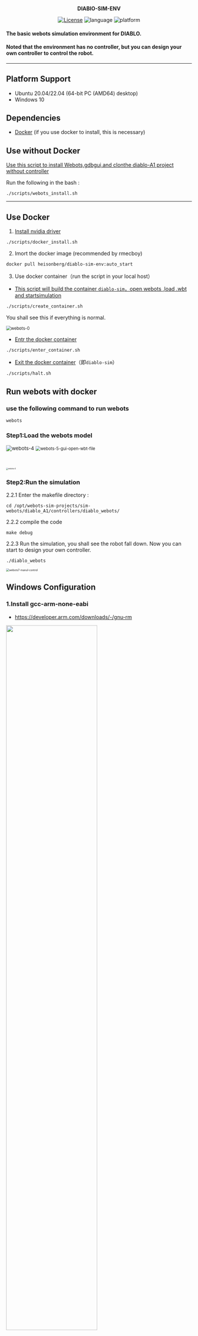 <p align="center"><strong>DIABIO-SIM-ENV</strong></p>
<p align="center"><a href="https://github.com/Direcrt-Drive-Technology/diablo-sdk-v1/blob/master/LICENSE"><img alt="License" src="https://img.shields.io/badge/License-LGPL%202.1-orange"/></a>
<img alt="language" src="https://img.shields.io/badge/language-c++-red"/>
<img alt="platform" src="https://img.shields.io/badge/platform-Docker-2496ED?style=flat-square&logo=docker&logoColor=FFFFFF"/>
</p>




#### The basic webots simulation environment for DIABLO. 

#### Noted that the environment has no controller, but you can design your own controller to control the robot. 

---
## Platform Support 

* Ubuntu 20.04/22.04 (64-bit PC (AMD64) desktop)
* Windows 10

## Dependencies 

- [Docker](https://docs.docker.com/engine/install/ubuntu/) (if you use docker to install, this is necessary)

## Use without Docker
[Use this script to install Webots,gdbgui,and clonthe diablo-A1 project without controller](scripts/webots_install.sh)

Run the following in the bash : 

```shell
./scripts/webots_install.sh
```

---

## Use Docker

1. [Install nvidia driver](scripts/docker_install.sh)

```bash
./scripts/docker_install.sh
```
2. Imort the docker image (recommended by rmecboy)
 ```bash
docker pull heisonberg/diablo-sim-env:auto_start
 ```

3. Use docker container（run the script in your local host）

- [This script will build the container `diablo-sim`，open webots ,load .wbt and startsimulation](scripts/create_container.sh)
```bash
./scripts/create_container.sh
```
You shall see this if everything is normal.

<img src="assets/webots-自动启动.png" alt="webots-0" style="zoom: 80%;" />

- [Entr the docker container](scripts/enter_container.sh)
```bash
./scripts/enter_container.sh
```
- [Exit the docker container](scripts/halt.sh)（即`diablo-sim`）
```bash
./scripts/halt.sh
```





## Run webots with docker

### use the following command to run webots
```shell
webots
```


### Step1:Load the webots model

<img src="assets/webots-4.jpg" alt="webots-4" style="zoom:95%;" />

<img src="assets/webots-5-gui-open-wbt-file.jpg" alt="webots-5-gui-open-wbt-file" style="zoom:80%;" />



​								

<img src="assets/webots-6.png" alt="webots-6" style="zoom: 33%;" />

### Step2:Run the simulation
2.2.1 Enter the makefile directory :  
```shell
cd /opt/webots-sim-projects/sim-webots/diablo_A1/controllers/diablo_webots/
```
2.2.2 compile the code
```shell
make debug
```
2.2.3 Run the simulation, you shall see the robot fall down. Now you can start to design your own controller.
```shell
./diablo_webots
```
<img src="assets/webots7-manul-control.jpg" alt="webots7-manul-control" style="zoom: 50%;" />


## Windows Configuration
### 1.Install gcc-arm-none-eabi
- https://developer.arm.com/downloads/-/gnu-rm

<img src="assets/gcc-arm-none-eabi.PNG" height="70%" width="70%" />

- Remeber to choose Add path to envieonment variable

<img src="assets/gcc-arm-none-eabi_install.PNG"   height="50%" width="50%"  />

### 2.Install minGW
- https://sourceforge.net/projects/mingw-w64/files/Toolchains%20targetting%20Win64/Personal%20Builds/mingw-builds/8.1.0/

<img src="assets/minGW.PNG" height="70%" width="70%" />

- unzip and open mingw64\bin，change mingw32-make.exe  to make.exe，then add the bin file to PATH.

### 3.Install Webots
- https://github.com/cyberbotics/webots/releases
，choose R2023a
- Add the following to PATH
Webots\lib\controller

<img src="assets/webots_path2.png" height="50%" width="50%" />

### 4.Install the following in VSCODE

<img src="assets/vscode2.png" height="50%" width="50%" />

#### 4.1 modify launch.json
- Open VSCODE in diablo-sim-env\diablo_A1\controllers，then modify launch.json

<img src="assets/vscode3.png" height="40%" width="40%" />

将launch.json内容替换为如下代码
```
{
    "version": "0.2.0",
    "configurations": [
      {
        "type": "cppdbg",
        "request": "launch",
        "name": "Webots",
        "program": "${workspaceFolder}/diablo_webots/diablo_webots.exe",
        "stopAtEntry": false,
        "cwd": "${workspaceFolder}",
        "args": [ ],
        "environment": [],
        "externalConsole": false
      }
    ]
  }
```
#### 4.2 Modify Makefile
- Open diablo_webots\Makefile

<img src="assets/vscode4.png" height="40%" width="40%" />

Change WEBOTS_HOME_PATH to your webots path

<img src="assets/vscode5.png" height="40%" width="40%" />

- then ```make``` your project to generate diablo_webots.exe
```
cd /d/study/liao/diablo-sim-env/diablo_A1/controllers/diablo_webots

make debug
```
